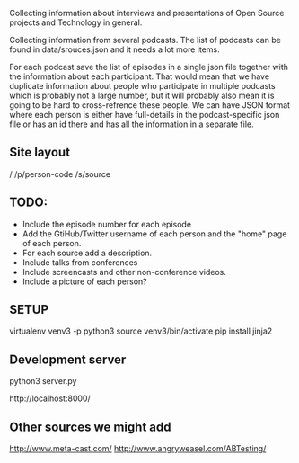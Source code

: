 Collecting information about interviews and presentations
of Open Source projects and Technology in general.


Collecting information from several podcasts.
The list of podcasts can be found in data/srouces.json
and it needs a lot more items.


For each podcast save the list of episodes in a single json file together with the information about each participant.
That would mean that we have duplicate information about people who participate in multiple podcasts which is probably not a large
number, but it will probably also mean it is going to be hard to cross-refrence these people.
We can have JSON format where each person is either have full-details in the podcast-specific json file
or has an id there and has all the information in a separate file.

Site layout
------------
/
/p/person-code
/s/source

TODO:
-----
* Include the episode number for each episode
* Add the GtiHub/Twitter username of each person and the "home" page of each person.
* For each source add a description.
* Include talks from conferences
* Include screencasts and other non-conference videos.
* Include a picture of each person?

SETUP
------
virtualenv venv3 -p python3
source venv3/bin/activate
pip install jinja2

Development server
-------------------
python3 server.py

http://localhost:8000/


Other sources we might add
----------------------------
http://www.meta-cast.com/
http://www.angryweasel.com/ABTesting/

